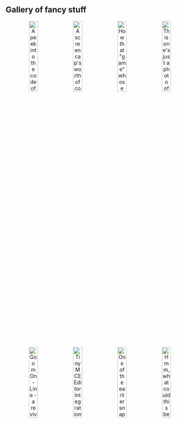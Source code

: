 ## Gallery of fancy stuff

<p align="center">
  <a href="https://github.com/newbthenewbd/newbthenewbd/assets/1766353/3a4c27c9-3759-4a2d-a2c5-b82459d46496"><img width="22%" src="https://github.com/newbthenewbd/newbthenewbd/assets/1766353/14b4011a-f8bf-47d8-b6c2-9fe76b022784" title="A peek into the code of a faster and simpler cross-platform window management/display library that I am making from scratch"></a>&nbsp;&nbsp;<a href="https://github.com/newbthenewbd/newbthenewbd/assets/1766353/a49f1a2d-4830-465b-af96-e0c152887121"><img width="22%" src="https://github.com/newbthenewbd/newbthenewbd/assets/1766353/9fc69749-406e-4cc6-8e53-896e45324bd5" title="A screencap's worth of code for a game that I work on, an ever-changing testbed - for ideas, and for that library to the left"></a>&nbsp;&nbsp;<a href="https://github.com/newbthenewbd/newbthenewbd/assets/1766353/0f20bdc7-cced-408f-8821-fbe6349e716e"><img width="22%" src="https://github.com/newbthenewbd/newbthenewbd/assets/1766353/e515394e-a042-4d90-a849-cd76099ea23d" title="How that &quot;game&quot; whose code we see to the left might look when launched - it's a voxel scene, it's large and it's fast"></a>&nbsp;&nbsp;<a href="https://github.com/newbthenewbd/newbthenewbd/assets/1766353/0a55c7f2-e4ce-4d85-bde2-f994688ca102"><img width="22%" src="https://github.com/newbthenewbd/newbthenewbd/assets/1766353/3d548b97-cae4-4b44-a74b-fb6e0db81f9e" srcd="https://github.com/newbthenewbd/newbthenewbd/assets/1766353/d7e584fa-d732-4e39-9536-ee61093e1fca" title="This one's just a photo of a tree - take a look away from your screen, the world is wonderfully beautiful!"></a>
</p>
<p align="center">
  <a href="https://goom-online.github.io/"><img width="22%" src="https://github.com/newbthenewbd/newbthenewbd/assets/1766353/32f1404b-da50-4aa8-b59d-91d3ab26adf3" title="Goom On-Line - a revival of a beautiful music visualizer, first released in 2001 by Jean-Christophe Hoelt, now in your web browser"></a>&nbsp;&nbsp;<a href="https://github.com/newbthenewbd/grav-plugin-tinymce-editor"><img width="22%" src="https://github.com/newbthenewbd/newbthenewbd/assets/1766353/fd0b1d77-43dc-4fa5-a4f9-d84d45f88c6b" title="TinyMCE Editor Integration Plugin for Grav - created out of a simple need, unexpectedly it has become quite popular"></a>&nbsp;&nbsp;<a href="https://github.com/newbthenewbd/newbthenewbd/assets/1766353/08bf798d-c161-4d09-9a46-84719ae14362"><img width="22%" src="https://github.com/newbthenewbd/newbthenewbd/assets/1766353/bfdc858b-f96d-4a1e-a726-dd93ecf6e8e6" title="One of the earlier snapshots of a digital image correlation app for my Bachelor's"></a>&nbsp;&nbsp;<a href="#"><img width="22%" srcd="https://github.com/newbthenewbd/newbthenewbd/assets/1766353/8c4a35be-a15c-4067-a026-0f373456366a" src="https://github.com/newbthenewbd/newbthenewbd/assets/1766353/801bf1e3-21b2-4952-a979-b1198b73e8c1" title="Hmm, what could this be?"></a>
</p>

